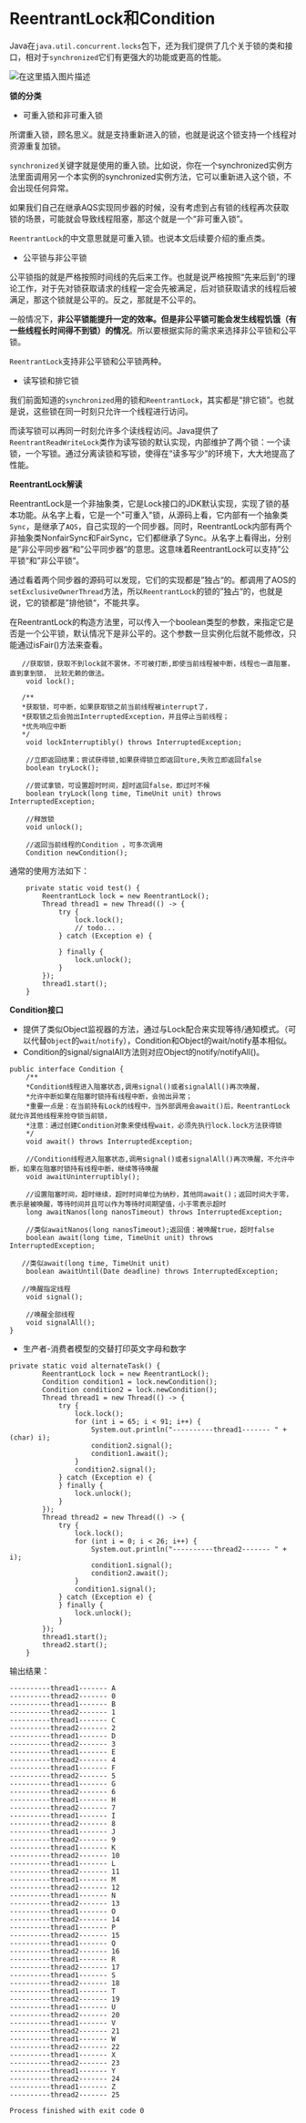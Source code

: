 # ReentrantLock和Condition

Java在`java.util.concurrent.locks`包下，还为我们提供了几个关于锁的类和接口，相对于`synchronized`它们有更强大的功能或更高的性能。&#x20;

![在这里插入图片描述](https://img-blog.csdnimg.cn/20200319152940625.png?x-oss-process=image/watermark,type\_ZmFuZ3poZW5naGVpdGk,shadow\_10,text\_aHR0cHM6Ly9ibG9nLmNzZG4ubmV0L3dhbmdjaGVuZ21pbmcx,size\_16,color\_FFFFFF,t\_70)

**锁的分类**

* 可重入锁和非可重入锁

所谓重入锁，顾名思义。就是支持重新进入的锁，也就是说这个锁支持一个线程对资源重复加锁。

`synchronized`关键字就是使用的重入锁。比如说，你在一个synchronized实例方法里面调用另一个本实例的synchronized实例方法，它可以重新进入这个锁，不会出现任何异常。

如果我们自己在继承AQS实现同步器的时候，没有考虑到占有锁的线程再次获取锁的场景，可能就会导致线程阻塞，那这个就是一个“非可重入锁”。

`ReentrantLock`的中文意思就是可重入锁。也说本文后续要介绍的重点类。

* 公平锁与非公平锁

公平锁指的就是严格按照时间线的先后来工作。也就是说严格按照“先来后到”的理论工作，对于先对锁获取请求的线程一定会先被满足，后对锁获取请求的线程后被满足，那这个锁就是公平的。反之，那就是不公平的。

一般情况下，**非公平锁能提升一定的效率。但是非公平锁可能会发生线程饥饿（有一些线程长时间得不到锁）的情况**。所以要根据实际的需求来选择非公平锁和公平锁。

`ReentrantLock`支持非公平锁和公平锁两种。

* 读写锁和排它锁

我们前面知道的`synchronized`用的锁和`ReentrantLock`，其实都是“排它锁”。也就是说，这些锁在同一时刻只允许一个线程进行访问。

而读写锁可以再同一时刻允许多个读线程访问。Java提供了`ReentrantReadWriteLock`类作为读写锁的默认实现，内部维护了两个锁：一个读锁，一个写锁。通过分离读锁和写锁，使得在“读多写少”的环境下，大大地提高了性能。

**ReentrantLock解读**

ReentrantLock是一个非抽象类，它是Lock接口的JDK默认实现，实现了锁的基本功能。从名字上看，它是一个"可重入"锁，从源码上看，它内部有一个抽象类`Sync`，是继承了`AQS`，自己实现的一个同步器。同时，ReentrantLock内部有两个非抽象类NonfairSync和FairSync，它们都继承了Sync。从名字上看得出，分别是”非公平同步器“和”公平同步器“的意思。这意味着ReentrantLock可以支持”公平锁“和”非公平锁“。

通过看着两个同步器的源码可以发现，它们的实现都是”独占“的。都调用了AOS的`setExclusiveOwnerThread`方法，所以`ReentrantLock`的锁的”独占“的，也就是说，它的锁都是”排他锁“，不能共享。

在ReentrantLock的构造方法里，可以传入一个boolean类型的参数，来指定它是否是一个公平锁，默认情况下是非公平的。这个参数一旦实例化后就不能修改，只能通过isFair()方法来查看。

```
   //获取锁，获取不到lock就不罢休，不可被打断,即使当前线程被中断，线程也一直阻塞，直到拿到锁， 比较无赖的做法。
    void lock();

   /**
   *获取锁，可中断，如果获取锁之前当前线程被interrupt了，
   *获取锁之后会抛出InterruptedException，并且停止当前线程；
   *优先响应中断
   */
    void lockInterruptibly() throws InterruptedException;

    //立即返回结果；尝试获得锁,如果获得锁立即返回ture,失败立即返回false
    boolean tryLock();

    //尝试拿锁，可设置超时时间，超时返回false，即过时不候
    boolean tryLock(long time, TimeUnit unit) throws InterruptedException;

    //释放锁
    void unlock();

    //返回当前线程的Condition ，可多次调用
    Condition newCondition();
```

通常的使用方法如下：

```
    private static void test() {
        ReentrantLock lock = new ReentrantLock();
        Thread thread1 = new Thread(() -> {
            try {
                lock.lock();
                // todo...
            } catch (Exception e) {

            } finally {
                lock.unlock();
            }
        });
        thread1.start();
    }
```

**Condition接口**

* 提供了类似Object监视器的方法，通过与Lock配合来实现等待/通知模式。（可以代替`Object`的`wait`/`notify`），Condition和Object的wait/notify基本相似。
* Condition的signal/signalAll方法则对应Object的notify/notifyAll()。

```
public interface Condition {
    /**
    *Condition线程进入阻塞状态,调用signal()或者signalAll()再次唤醒，
    *允许中断如果在阻塞时锁持有线程中断，会抛出异常；
    *重要一点是：在当前持有Lock的线程中，当外部调用会await()后，ReentrantLock就允许其他线程来抢夺锁当前锁，
    *注意：通过创建Condition对象来使线程wait，必须先执行lock.lock方法获得锁
    */
    void await() throws InterruptedException;

    //Condition线程进入阻塞状态,调用signal()或者signalAll()再次唤醒，不允许中断，如果在阻塞时锁持有线程中断，继续等待唤醒
    void awaitUninterruptibly();

    //设置阻塞时间，超时继续，超时时间单位为纳秒，其他同await()；返回时间大于零，表示是被唤醒，等待时间并且可以作为等待时间期望值，小于零表示超时
    long awaitNanos(long nanosTimeout) throws InterruptedException;

    //类似awaitNanos(long nanosTimeout);返回值：被唤醒true，超时false
    boolean await(long time, TimeUnit unit) throws InterruptedException;

   //类似await(long time, TimeUnit unit) 
    boolean awaitUntil(Date deadline) throws InterruptedException;

   //唤醒指定线程
    void signal();

    //唤醒全部线程
    void signalAll();
}
```

* 生产者-消费者模型的交替打印英文字母和数字

```
private static void alternateTask() {
        ReentrantLock lock = new ReentrantLock();
        Condition condition1 = lock.newCondition();
        Condition condition2 = lock.newCondition();
        Thread thread1 = new Thread(() -> {
            try {
                lock.lock();
                for (int i = 65; i < 91; i++) {
                    System.out.println("----------thread1------- " + (char) i);
                    condition2.signal();
                    condition1.await();
                }
                condition2.signal();
            } catch (Exception e) {
            } finally {
                lock.unlock();
            }
        });
        Thread thread2 = new Thread(() -> {
            try {
                lock.lock();
                for (int i = 0; i < 26; i++) {
                    System.out.println("----------thread2------- " + i);
                    condition1.signal();
                    condition2.await();
                }
                condition1.signal();
            } catch (Exception e) {
            } finally {
                lock.unlock();
            }
        });
        thread1.start();
        thread2.start();
    }
```

输出结果：

```
----------thread1------- A
----------thread2------- 0
----------thread1------- B
----------thread2------- 1
----------thread1------- C
----------thread2------- 2
----------thread1------- D
----------thread2------- 3
----------thread1------- E
----------thread2------- 4
----------thread1------- F
----------thread2------- 5
----------thread1------- G
----------thread2------- 6
----------thread1------- H
----------thread2------- 7
----------thread1------- I
----------thread2------- 8
----------thread1------- J
----------thread2------- 9
----------thread1------- K
----------thread2------- 10
----------thread1------- L
----------thread2------- 11
----------thread1------- M
----------thread2------- 12
----------thread1------- N
----------thread2------- 13
----------thread1------- O
----------thread2------- 14
----------thread1------- P
----------thread2------- 15
----------thread1------- Q
----------thread2------- 16
----------thread1------- R
----------thread2------- 17
----------thread1------- S
----------thread2------- 18
----------thread1------- T
----------thread2------- 19
----------thread1------- U
----------thread2------- 20
----------thread1------- V
----------thread2------- 21
----------thread1------- W
----------thread2------- 22
----------thread1------- X
----------thread2------- 23
----------thread1------- Y
----------thread2------- 24
----------thread1------- Z
----------thread2------- 25

Process finished with exit code 0
```
